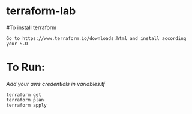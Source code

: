 # terraform-lab

#To install terraform
```
Go to https://www.terraform.io/downloads.html and install according your S.O
```

# To Run:
*Add your aws credentials in variables.tf*
```
terraform get
terraform plan
terraform apply
```
